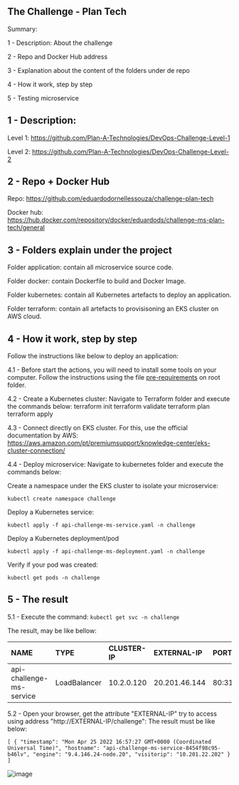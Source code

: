 ## The Challenge - Plan Tech
Summary: 

1 - Description: About the challenge

2 - Repo and Docker Hub address

3 - Explanation about the content of the folders under de repo

4 - How it work, step by step

5 - Testing microservice

## 1 - Description:
Level 1: https://github.com/Plan-A-Technologies/DevOps-Challenge-Level-1

Level 2: https://github.com/Plan-A-Technologies/DevOps-Challenge-Level-2

## 2 - Repo + Docker Hub
Repo: https://github.com/eduardodornellessouza/challenge-plan-tech

Docker hub: https://hub.docker.com/repository/docker/eduardods/challenge-ms-plan-tech/general

## 3 - Folders explain under the project
Folder application: contain all microservice source code.

Folder docker: contain Dockerfile to build and Docker Image.

Folder kubernetes: contain all Kubernetes artefacts to deploy an application.

Folder terraform: contain all artefacts to provisisoning an EKS cluster on AWS cloud.


## 4 - How it work, step by step
Follow the instructions like below to deploy an application:

4.1 - Before start the actions, you will need to install some tools on your computer. Follow the instructions using the file [pre-requirements](pre-requirements.MD) on root folder.

4.2 - Create a Kubernetes cluster:
    Navigate to Terraform folder and execute the commands below:
        terraform init
        terraform validate
        terraform plan
        terraform apply

4.3 - Connect directly on EKS cluster. For this, use the official documentation by AWS: https://aws.amazon.com/pt/premiumsupport/knowledge-center/eks-cluster-connection/

4.4 - Deploy microservice: 
Navigate to kubernetes folder and execute the commands below:

Create a namespace under the EKS cluster to isolate your microservice:

  `kubectl create namespace challenge`
				
Deploy a Kubernetes service:

`kubectl apply -f api-challenge-ms-service.yaml -n challenge`
				
Deploy a Kubernetes deployment/pod

  `kubectl apply -f api-challenge-ms-deployment.yaml -n challenge`
				
Verify if your pod was created:

  `kubectl get pods -n challenge`

## 5 - The result
5.1 - Execute the command: `kubectl get svc -n challenge`

The result, may be like bellow:


NAME                       | TYPE           | CLUSTER-IP   | EXTERNAL-IP     | PORT(S)        | AGE
:------------------------- | :------------- | :----------- | :-------------- | :------------- | ----
api-challenge-ms-service   | LoadBalancer   | 10.2.0.120   | 20.201.46.144   | 80:31403/TCP   | 16m

5.2 - Open your browser, get the attribute "EXTERNAL-IP" try to access using address "http://EXTERNAL-IP/challenge":
The result must be like below:

`[
  {
    "timestamp": "Mon Apr 25 2022 16:57:27 GMT+0000 (Coordinated Universal Time)",
    "hostname": "api-challenge-ms-service-8454f98c95-b46lv",
    "engine": "9.4.146.24-node.20",
    "visitorip": "10.201.22.202"
  }
]`

![image](https://user-images.githubusercontent.com/52758765/165142635-393358de-af42-47b1-b90a-214f824b3d15.png)

